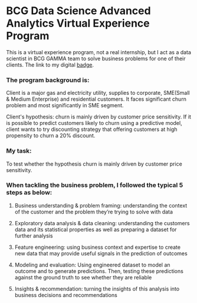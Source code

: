 # BCG Data Science Advanced Analytics Virtual Experience Program

This is a virtual experience program, not a real internship, but I act as a data scientist in BCG GAMMA team to solve business problems for one of their clients.
The link to my digital [badge](https://www.theforage.com/badges/NorEhdj87k7nLnwK2/u9ok5BmjGqPyinrE2/Badge%20of%20completion%20for%20the%20Open-Access%20Data%20Science%20&%20Advanced%20Analytics%20Virtual%20Experience%20Program/Jing?ref=NorEhdj87k7nLnwK2).

### The program background is:

Client is a major gas and electricity utility, supplies to corporate, SME(Small & Medium Enterprise) and residential customers.
It faces significant churn problem and most significantly in SME segment.

Client's hypothesis: churn is mainly driven by customer price sensitivity.
If it is possible to predict customers likely to churn using a predictive model, client wants to try discounting strategy that offering customers at high propensity to churn a 20% discount.

### My task:
To test whether the hypothesis churn is mainly driven by customer price sensitivity.

### When tackling the business problem, I followed the typical 5 steps as below:

1. Business understanding & problem framing: understanding the context of the customer and the problem they’re trying to solve with data

2. Exploratory data analysis & data cleaning: understanding the customers data and its statistical properties as well as preparing a dataset for further analysis

3. Feature engineering: using business context and expertise to create new data that may provide useful signals in the prediction of outcomes

4. Modeling and evaluation: Using engineered dataset to model an outcome and to generate predictions. Then, testing these predictions against the ground truth to see whether they are reliable

5. Insights & recommendation: turning the insights of this analysis into business decisions and recommendations
